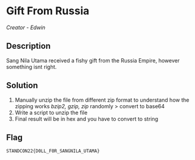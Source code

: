# Gift From Russia

*Creator - Edwin*

## Description
Sang Nila Utama received a fishy gift from the Russia Empire, however something isnt right.


## Solution
1. Manually unzip the file from different zip format to understand how the zipping works
*bzip2, gzip, zip* randomly > convert to base64
2. Write a script to unzip the file 
3. Final result will be in hex and you have to convert to string


## Flag
`STANDCON22{D0LL_F0R_SANGNILA_UTAMA}`

